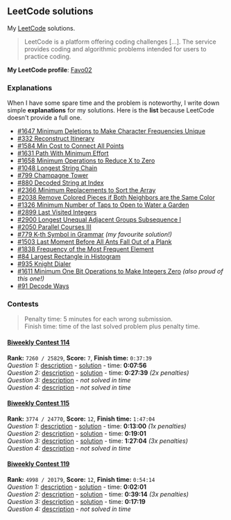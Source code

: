 ## LeetCode solutions

My [LeetCode](https://leetcode.com/problemset/all/) solutions.

> LeetCode is a platform offering coding challenges [...]. The service provides coding and algorithmic problems intended for users to practice coding.

**My LeetCode profile**: [Favo02](https://leetcode.com/Favo02/)

### Explanations

When I have some spare time and the problem is noteworthy, I write down simple **explanations** for my solutions. Here is the **list** because LeetCode doesn't provide a full one.

- [#1647 Minimum Deletions to Make Character Frequencies Unique](https://leetcode.com/problems/minimum-deletions-to-make-character-frequencies-unique/solutions/4034903/python-1647-solution-169-ms-70-45-15-mb-15-91/)
- [#332 Reconstruct Itinerary](https://leetcode.com/problems/reconstruct-itinerary/solutions/4045578/python3-332-solution-80-ms-89-82-17-mb-44-43/)
- [#1584 Min Cost to Connect All Points](https://leetcode.com/problems/min-cost-to-connect-all-points/solutions/4047087/python3-1584-solution-642-ms-96-86-17-mb-96-12/)
- [#1631 Path With Minimum Effort](https://leetcode.com/problems/path-with-minimum-effort/solutions/4053126/python3-1631-solution-796-ms-43-26-19-mb-41-14/)
- [#1658 Minimum Operations to Reduce X to Zero](https://leetcode.com/problems/minimum-operations-to-reduce-x-to-zero/solutions/4078314/python3-1658-solution-1999-ms-5-00-30-mb-28-76/)
- [#1048 Longest String Chain](https://leetcode.com/problems/longest-string-chain/solutions/4080416/python3-1048-solution-1018-ms-31-21-17-mb-77-76/)
- [#799 Champagne Tower](https://leetcode.com/problems/champagne-tower/solutions/4085231/python3-799-solution-69-ms-97-66-16-mb-90-79/)
- [#880 Decoded String at Index](https://leetcode.com/problems/decoded-string-at-index/solutions/4105170/python3-880-solution-34-ms-76-81-16-mb-92-66/)
- [#2366 Minimum Replacements to Sort the Array](https://leetcode.com/problems/minimum-replacements-to-sort-the-array/solutions/4116578/python3-2366-solution-502-ms-22-97-28-mb-75-13/)
- [#2038 Remove Colored Pieces if Both Neighbors are the Same Color](https://leetcode.com/problems/remove-colored-pieces-if-both-neighbors-are-the-same-color/solutions/4120446/python3-2038-solution-196-ms-62-83-17-mb-65-73/)
- [#1326 Minimum Number of Taps to Open to Water a Garden](https://leetcode.com/problems/minimum-number-of-taps-to-open-to-water-a-garden/solutions/4130908/python3-1326-solution-122-ms-74-71-18-mb-21-84/)
- [#2899 Last Visited Integers](https://leetcode.com/problems/last-visited-integers/solutions/4168327/python3-2899-solution-52-ms-16-mb/)
- [#2900 Longest Unequal Adjacent Groups Subsequence I](https://leetcode.com/problems/longest-unequal-adjacent-groups-subsequence-i/solutions/4168375/python3-2900-solution-58-ms-16-mb/)
- [#2050 Parallel Courses III](https://leetcode.com/problems/parallel-courses-iii/solutions/4181923/python3-2050-solution-1414-ms-80-59-85-mb-19-12/)
- [#779 K-th Symbol in Grammar](https://leetcode.com/problems/k-th-symbol-in-grammar/solutions/4208833/python3-779-solution-29-ms-95-37-16-mb-97-30/) _(my favourite solution!)_
- [#1503 Last Moment Before All Ants Fall Out of a Plank](https://leetcode.com/problems/last-moment-before-all-ants-fall-out-of-a-plank/solutions/4249939/python3-1503-solution-137-ms-97-16-17-mb-89-36/)
- [#1838 Frequency of the Most Frequent Element](https://leetcode.com/problems/frequency-of-the-most-frequent-element/solutions/4303121/python3-1838-solution-1117-ms-84-58-30-mb-97-21/)
- [#84 Largest Rectangle in Histogram](https://leetcode.com/problems/largest-rectangle-in-histogram/solutions/4333393/python3-84-solution-951-ms-6-95-29-mb-89-17/)
- [#935 Knight Dialer](https://leetcode.com/problems/knight-dialer/solutions/4335726/python3-935-solution-570-ms-82-81-16-mb-81-60/)
- [#1611 Minimum One Bit Operations to Make Integers Zero](https://leetcode.com/problems/minimum-one-bit-operations-to-make-integers-zero/solutions/4348108/python3-1611-solution-29-ms-98-75-16-mb-26-88/) _(also proud of this one!)_
- [#91 Decode Ways](https://leetcode.com/problems/decode-ways/solutions/4458511/python3-91-solution-25-ms-99-49-18-mb-5-04/)

### Contests

> Penalty time: 5 minutes for each wrong submission.\
> Finish time: time of the last solved problem plus penalty time.

#### [Biweekly Contest 114](https://leetcode.com/contest/biweekly-contest-114/)

**Rank:** `7260 / 25829`, **Score:** `7`, **Finish time:** `0:37:39`\
_Question 1:_ [description](https://leetcode.com/problems/minimum-operations-to-collect-elements/) - [solution](./solved/2869.MinimumOperationsToCollectElements.py) - time: **0:07:56**\
_Question 2:_ [description](https://leetcode.com/problems/minimum-number-of-operations-to-make-array-empty/) - [solution](./solved/2870.MinimumNumberOfOperationsToMakeArrayEmpty.py) - time: **0:27:39** _(2x penalties)_\
_Question 3:_ [description](https://leetcode.com/problems/split-array-into-maximum-number-of-subarrays/) - _not solved in time_\
_Question 4:_ [description](https://leetcode.com/problems/maximum-number-of-k-divisible-components/) - _not solved in time_

#### [Biweekly Contest 115](https://leetcode.com/contest/biweekly-contest-115/)

**Rank:** `3774 / 24770`, **Score:** `12`, **Finish time:** `1:47:04`\
_Question 1:_ [description](https://leetcode.com/problems/last-visited-integers/) - [solution](./solved/2899.LastVisitedIntegers.py) - time: **0:13:00** _(1x penalties)_\
_Question 2:_ [description](https://leetcode.com/problems/longest-unequal-adjacent-groups-subsequence-i/) - [solution](./solved/2900.LongestUnequalAdjacentGroupsSubsequenceI.py) - time: **0:19:01**\
_Question 3:_ [description](https://leetcode.com/problems/longest-unequal-adjacent-groups-subsequence-ii/) - [solution](./solved/2901.LongestUnequalAdjacentGroupsSubsequenceII.cpp) - time: **1:27:04** _(3x penalties)_\
_Question 4:_ [description](https://leetcode.com/problems/count-of-sub-multisets-with-bounded-sum/) - _not solved in time_

#### [Biweekly Contest 119](https://leetcode.com/contest/biweekly-contest-119/)

**Rank:** `4998 / 20179`, **Score:** `12`, **Finish time:** `0:54:14`\
_Question 1:_ [description](https://leetcode.com/problems/find-common-elements-between-two-arrays/) - [solution](./solved/2956.FindCommonElementsBetweenTwoArrays.py) - time: **0:02:01**\
_Question 2:_ [description](https://leetcode.com/problems/remove-adjacent-almost-equal-characters/) - [solution](./solved/2957.RemoveAdjacentAlmost-EqualCharacters.py) - time: **0:39:14** _(3x penalties)_\
_Question 3:_ [description](https://leetcode.com/problems/length-of-longest-subarray-with-at-most-k-frequency/) - [solution](./solved/2958.LengthOfLongestSubarrayWithAtMostKFrequency.py) - time: **0:17:19**\
_Question 4:_ [description](https://leetcode.com/problems/number-of-possible-sets-of-closing-branches/) - _not solved in time_
